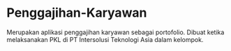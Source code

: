 # Penggajihan-Karyawan
Merupakan aplikasi penggajihan karyawan sebagai portofolio. Dibuat ketika melaksanakan PKL di PT Intersolusi Teknologi Asia dalam kelompok.
